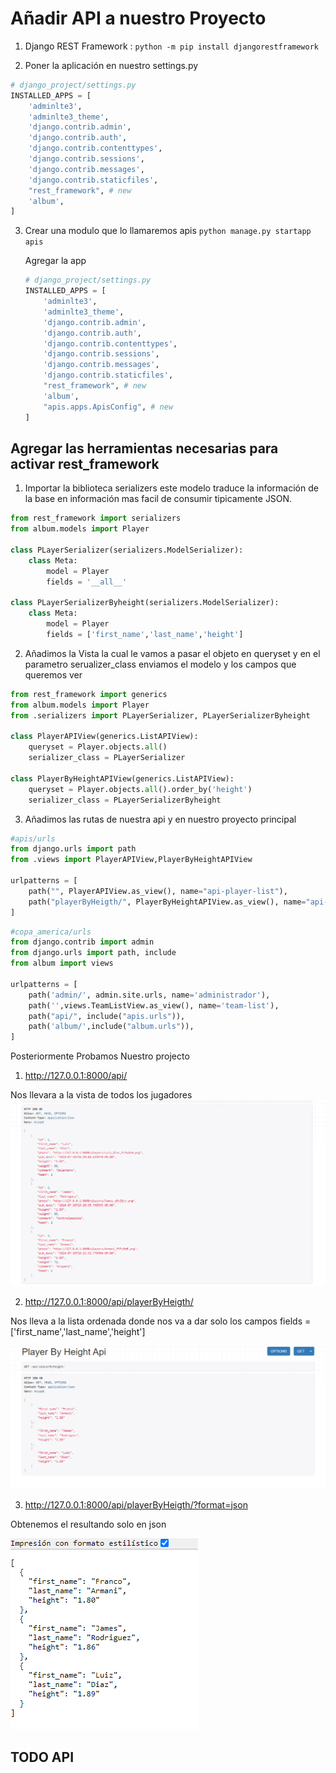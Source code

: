 # Añadir API a nuestro Proyecto

1. Django REST Framework : ```python -m pip install djangorestframework```

2. Poner la aplicación en nuestro settings.py
```python
# django_project/settings.py
INSTALLED_APPS = [
    'adminlte3',
    'adminlte3_theme',
    'django.contrib.admin',
    'django.contrib.auth',
    'django.contrib.contenttypes',
    'django.contrib.sessions',
    'django.contrib.messages',
    'django.contrib.staticfiles',
    "rest_framework", # new
    'album',
]
```
3. Crear una modulo que lo llamaremos apis ```python manage.py startapp apis ```

    Agregar la app
    ```python
    # django_project/settings.py
    INSTALLED_APPS = [
        'adminlte3',
        'adminlte3_theme',
        'django.contrib.admin',
        'django.contrib.auth',
        'django.contrib.contenttypes',
        'django.contrib.sessions',
        'django.contrib.messages',
        'django.contrib.staticfiles',
        "rest_framework", # new
        'album',
        "apis.apps.ApisConfig", # new
    ]
    ```
## Agregar las herramientas necesarias para activar rest_framework
    
1. Importar la biblioteca serializers este modelo traduce la información de la base en información mas facil de consumir tipicamente JSON.
```python
from rest_framework import serializers
from album.models import Player

class PLayerSerializer(serializers.ModelSerializer):
    class Meta:
        model = Player
        fields = '__all__'

class PLayerSerializerByheight(serializers.ModelSerializer):
    class Meta:
        model = Player
        fields = ['first_name','last_name','height']
```
2. Añadimos la Vista la cual le vamos a pasar el objeto en queryset y en el parametro serualizer_class enviamos el modelo y los campos que queremos ver
```python
from rest_framework import generics
from album.models import Player
from .serializers import PLayerSerializer, PLayerSerializerByheight

class PlayerAPIView(generics.ListAPIView):
    queryset = Player.objects.all()
    serializer_class = PLayerSerializer

class PlayerByHeightAPIView(generics.ListAPIView):
    queryset = Player.objects.all().order_by('height')
    serializer_class = PLayerSerializerByheight 
```
3. Añadimos las rutas de nuestra api y en nuestro proyecto principal


```python
#apis/urls
from django.urls import path
from .views import PlayerAPIView,PlayerByHeightAPIView

urlpatterns = [
    path("", PlayerAPIView.as_view(), name="api-player-list"),
    path("playerByHeigth/", PlayerByHeightAPIView.as_view(), name="api-player-list-height"),
]
```
```python
#copa_america/urls
from django.contrib import admin 
from django.urls import path, include 
from album import views

urlpatterns = [
    path('admin/', admin.site.urls, name='administrador'),
    path('',views.TeamListView.as_view(), name='team-list'),
    path("api/", include("apis.urls")),
    path('album/',include("album.urls")),
]
```
Posteriormente Probamos Nuestro projecto

1. http://127.0.0.1:8000/api/

Nos llevara a la vista de todos los jugadores
![alt text](image.png)

2. http://127.0.0.1:8000/api/playerByHeigth/

Nos lleva a la lista ordenada donde nos va a dar solo los campos 
fields = ['first_name','last_name','height']

![alt text](image-1.png)

3. http://127.0.0.1:8000/api/playerByHeigth/?format=json

Obtenemos el resultando solo en json

![alt text](image-2.png)

## TODO API

